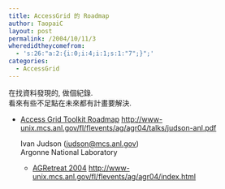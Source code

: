 ```yaml
---
title: AccessGrid 的 Roadmap
author: TaopaiC
layout: post
permalink: /2004/10/11/3
wheredidtheycomefrom:
  - 's:26:"a:2:{i:0;i:4;i:1;s:1:"7";}";'
categories:
  - AccessGrid
---
```

在找資料發現的, 做個紀錄.  
看來有些不足點在未來都有計畫要解決.

<!--more-->

*   [Access Grid Toolkit Roadmap][1] 
    http://www-unix.mcs.anl.gov/fl/flevents/ag/agr04/talks/judson-anl.pdf
    
    Ivan Judson (judson@mcs.anl.gov)  
    Argonne National Laboratory </li> 
    *   [AGRetreat 2004][2] 
        http://www-unix.mcs.anl.gov/fl/flevents/ag/agr04/index.html</li> </ul>

 [1]: http://www-unix.mcs.anl.gov/fl/flevents/ag/agr04/talks/judson-anl.pdf
 [2]: http://www-unix.mcs.anl.gov/fl/flevents/ag/agr04/index.html